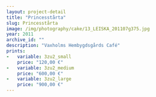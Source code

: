 ```yaml
---
layout: project-detail
title: "Princesstårta"
slug: Princesstårta
image: /img/photography/cake/13_LEISKA_201107g375.jpg
year: 2011
archive_id: ""
description: "Vaxholms Hembygdsgårds Café"
prints: 
-   variable: 3zu2_small
    price: "120,00 €"
-   variable: 3zu2_medium
    price: "600,00 €"
-   variable: 3zu2_large
    price: "900,00 €"
---
```

